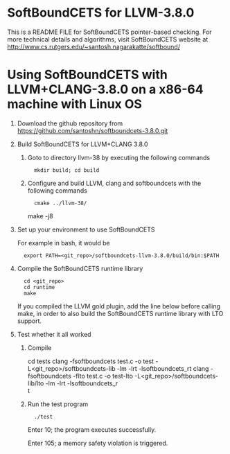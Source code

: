 SoftBoundCETS for LLVM-3.8.0
============================

This is a README FILE for SoftBoundCETS pointer-based checking. For
more technical details and algorithms, visit SoftBoundCETS website at
http://www.cs.rutgers.edu/~santosh.nagarakatte/softbound/


Using SoftBoundCETS with LLVM+CLANG-3.8.0 on a x86-64 machine with Linux OS
===========================================================================


1. Download the github repository from https://github.com/santoshn/softboundcets-3.8.0.git

2. Build SoftBoundCETS for LLVM+CLANG 3.8.0

   1. Goto to directory llvm-38 by executing the following commands
   
            mkdir build; cd build

   2. Configure and build  LLVM, clang and softboundcets with the following commands

            cmake ../llvm-38/
	    make -j8


3. Set up your environment to use SoftBoundCETS

   For example in bash, it would be

         export PATH=<git_repo>/softboundcets-llvm-3.8.0/build/bin:$PATH


4. Compile the SoftBoundCETS runtime library

         cd <git_repo>
         cd runtime
         make

   If you compiled the LLVM gold plugin, add the line below before calling
   make, in order to also build the SoftBoundCETS runtime library with LTO
   support.


5. Test whether it all worked

   1. Compile

       cd tests
       clang -fsoftboundcets test.c -o test -L<git_repo>/softboundcets-lib -lm -lrt -lsoftboundcets_rt
       clang -fsoftboundcets -flto test.c -o test-lto -L<git_repo>/softboundcets-lib/lto -lm -lrt -lsoftboundcets_r\
t

   2. Run the test program

            ./test

      Enter 10; the program executes successfully.

      Enter 105; a memory safety violation is triggered.

